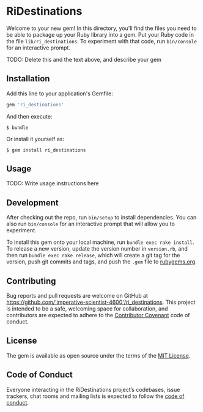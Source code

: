 # RiDestinations

Welcome to your new gem! In this directory, you'll find the files you need to be able to package up your Ruby library into a gem. Put your Ruby code in the file `lib/ri_destinations`. To experiment with that code, run `bin/console` for an interactive prompt.

TODO: Delete this and the text above, and describe your gem

## Installation

Add this line to your application's Gemfile:

```ruby
gem 'ri_destinations'
```

And then execute:

    $ bundle

Or install it yourself as:

    $ gem install ri_destinations

## Usage

TODO: Write usage instructions here

## Development

After checking out the repo, run `bin/setup` to install dependencies. You can also run `bin/console` for an interactive prompt that will allow you to experiment.

To install this gem onto your local machine, run `bundle exec rake install`. To release a new version, update the version number in `version.rb`, and then run `bundle exec rake release`, which will create a git tag for the version, push git commits and tags, and push the `.gem` file to [rubygems.org](https://rubygems.org).

## Contributing

Bug reports and pull requests are welcome on GitHub at https://github.com/'imperative-scientist-4600'/ri_destinations. This project is intended to be a safe, welcoming space for collaboration, and contributors are expected to adhere to the [Contributor Covenant](http://contributor-covenant.org) code of conduct.

## License

The gem is available as open source under the terms of the [MIT License](https://opensource.org/licenses/MIT).

## Code of Conduct

Everyone interacting in the RiDestinations project’s codebases, issue trackers, chat rooms and mailing lists is expected to follow the [code of conduct](https://github.com/'imperative-scientist-4600'/ri_destinations/blob/master/CODE_OF_CONDUCT.md).
